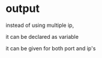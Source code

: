 # output

instead of using multiple ip, 

it can be declared as variable

it can be given for both port and ip's

